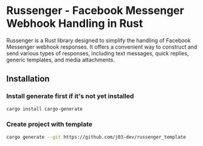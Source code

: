 # Russenger - Facebook Messenger Webhook Handling in Rust

Russenger is a Rust library designed to simplify the handling of Facebook Messenger webhook responses. It offers a
convenient way to construct and send various types of responses, including text messages, quick replies, generic
templates, and media attachments.

## Installation

### Install generate first if it's not yet installed
```bash
cargo install cargo-generate
```
### Create project with template
```bash
cargo generate --git https://github.com/j03-dev/russenger_template
```
